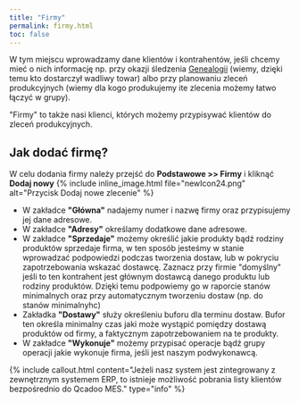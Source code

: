 ```yaml
---
title: "Firmy"
permalink: firmy.html
toc: false
---
```

 W tym miejscu wprowadzamy dane klientów i kontrahentów, jeśli chcemy mieć o nich informację np. przy okazji śledzenia [Genealogii](/genealogia) (wiemy, dzięki temu kto dostarczył wadliwy towar) albo przy planowaniu zleceń produkcyjnych (wiemy dla kogo produkujemy ite zlecenia możemy łatwo łączyć w grupy). 
  

"Firmy" to także nasi klienci, których możemy przypisywać klientów do zleceń produkcyjnych.  

## Jak dodać firmę?
W celu dodania firmy należy przejść do **Podstawowe >> Firmy**  i kliknąć **Dodaj nowy** {% include inline_image.html file="newIcon24.png" alt="Przycisk Dodaj nowe zlecenie" %} 

- W zakładce **"Główna"** nadajemy numer i nazwę firmy oraz przypisujemy jej dane adresowe.
- W zakładce **"Adresy"** określamy dodatkowe dane adresowe.
- W zakładce **"Sprzedaje"** możemy określić jakie produkty bądź rodziny produktów sprzedaje firma, w ten sposób jesteśmy w stanie wprowadzać podpowiedzi podczas tworzenia dostaw, lub w pokryciu zapotrzebowania wskazać dostawcę. Zaznacz przy firmie "domyślny" jeśli to ten kontrahent jest głównym dostawcą danego produktu lub rodziny produktów. Dzięki temu podpowiemy go w raporcie stanów minimalnych oraz przy automatycznym tworzeniu dostaw (np. do stanów minimalnyhc)
- Zakładka **"Dostawy"** służy określeniu buforu dla terminu dostaw. Bufor ten określa minimalny czas jaki może wystąpić pomiędzy dostawą produktów od firmy, a faktycznym zapotrzebowaniem na te produkty.
- W zakładce **"Wykonuje"** możemy przypisać operacje bądź grupy operacji jakie wykonuje firma, jeśli jest naszym podwykonawcą.

{% include callout.html content="Jeżeli nasz system jest zintegrowany z zewnętrznym systemem ERP, to istnieje możliwość pobrania listy klientów bezpośrednio do Qcadoo MES." type="info" %} 

